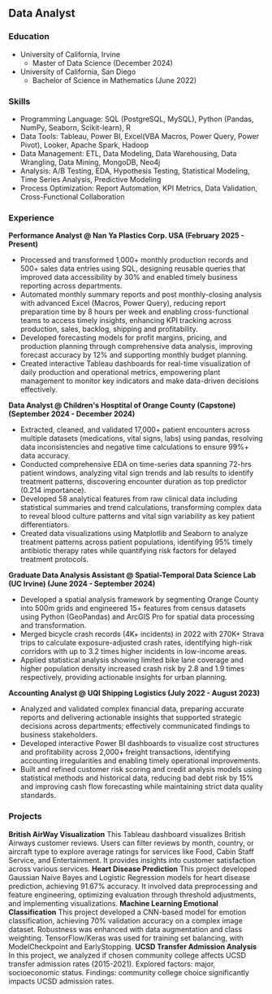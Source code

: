 ## Data Analyst

### Education
- University of California, Irvine
  - Master of Data Science (December 2024)
- University of California, San Diego
  - Bachelor of Science in Mathematics (June 2022)

### Skills
- Programming Language: SQL (PostgreSQL, MySQL), Python (Pandas, NumPy, Seaborn, Scikit-learn), R
- Data Tools: Tableau, Power BI, Excel(VBA Macros, Power Query, Power Pivot), Looker, Apache Spark, Hadoop
- Data Management: ETL, Data Modeling, Data Warehousing, Data Wrangling, Data Mining, MongoDB, Neo4j
- Analysis: A/B Testing, EDA, Hypothesis Testing, Statistical Modeling, Time Series Analysis, Predictive Modeling
- Process Optimization: Report Automation, KPI Metrics, Data Validation, Cross-Functional Collaboration

### Experience
**Performance Analyst @ Nan Ya Plastics Corp. USA (February 2025 - Present)**
- Processed and transformed 1,000+ monthly production records and 500+ sales data entries using SQL, designing reusable queries that improved data accessibility by 30% and enabled timely business reporting across departments.
- Automated monthly summary reports and post monthly-closing analysis with advanced Excel (Macros, Power Query), reducing report preparation time by 8 hours per week and enabling cross-functional teams to access timely insights, enhancing KPI tracking across production, sales, backlog, shipping and profitability.
- Developed forecasting models for profit margins, pricing, and production planning through comprehensive data analysis, improving forecast accuracy by 12% and supporting monthly budget planning.
- Created interactive Tableau dashboards for real-time visualization of daily production and operational metrics, empowering plant management to monitor key indicators and make data-driven decisions effectively.

**Data Analyst @ Children's Hosptital of Orange County (Capstone) (September 2024 - December 2024)**
- Extracted, cleaned, and validated 17,000+ patient encounters across multiple datasets (medications, vital signs, labs) using pandas, resolving data inconsistencies and negative time calculations to ensure 99%+ data accuracy.
- Conducted comprehensive EDA on time-series data spanning 72-hrs patient windows, analyzing vital sign trends and lab results to identify treatment patterns, discovering encounter duration as top predictor (0.214 importance).
- Developed 58 analytical features from raw clinical data including statistical summaries and trend calculations, transforming complex data to reveal blood culture patterns and vital sign variability as key patient differentiators.
- Created data visualizations using Matplotlib and Seaborn to analyze treatment patterns across patient populations, identifying 95% timely antibiotic therapy rates while quantifying risk factors for delayed treatment protocols.

**Graduate Data Analysis Assistant @ Spatial-Temporal Data Science Lab (UC Irvine) (June 2024 - September 2024)**
- Developed a spatial analysis framework by segmenting Orange County into 500m grids and engineered 15+ features from census datasets using Python (GeoPandas) and ArcGIS Pro for spatial data processing and transformation.
- Merged bicycle crash records (4K+ incidents) in 2022 with 270K+ Strava trips to calculate exposure-adjusted crash rates, identifying high-risk corridors with up to 3.2 times higher incidents in low-income areas.
- Applied statistical analysis showing limited bike lane coverage and higher population density increased crash risk by 2.8 and 1.9 times respectively, providing actionable insights for urban planning.

**Accounting Analyst @ UQI Shipping Logistics (July 2022 - August 2023)**
- Analyzed and validated complex financial data, preparing accurate reports and delivering actionable insights that supported strategic decisions across departments; effectively communicated findings to business stakeholders.
- Developed interactive Power BI dashboards to visualize cost structures and profitability across 2,000+ freight transactions, identifying accounting irregularities and enabling timely operational improvements.
- Built and refined customer risk scoring and credit analysis models using statistical methods and historical data, reducing bad debt risk by 15% and improving cash flow forecasting while maintaining strict data quality standards.


### Projects
**British AirWay Visualization**
This Tableau dashboard visualizes British Airways customer reviews. Users can filter reviews by month, country, or aircraft type to explore average ratings for services like Food, Cabin Staff Service, and Entertainment. It provides insights into customer satisfaction across various services.
**Heart Disease Prediction**
This project developed Gaussian Naive Bayes and Logistic Regression models for heart disease prediction, achieving 91.67% accuracy. It involved data preprocessing and feature engineering, optimizing evaluation through threshold adjustments, and implementing visualizations.
**Machine Learning Emotional Classification**
This project developed a CNN-based model for emotion classification, achieving 70% validation accuracy on a complex image dataset. Robustness was enhanced with data augmentation and class weighting. TensorFlow/Keras was used for training set balancing, with ModelCheckpoint and EarlyStopping.
**UCSD Transfer Admission Analysis**
In this project, we analyzed if chosen community college affects UCSD transfer admission rates (2015-2021). Explored factors: major, socioeconomic status. Findings: community college choice significantly impacts UCSD admission rates.


